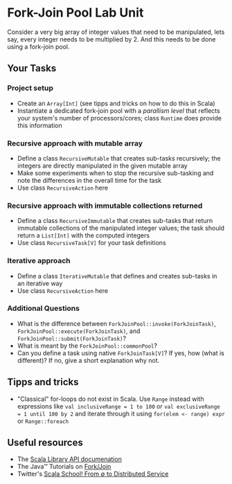 # Fork-Join Pool Lab Unit

Consider a very big array of integer values that need to be manipulated,
lets say, every integer needs to be multiplied by 2. And this needs to be done using a fork-join pool.

## Your Tasks

### Project setup

- Create an `Array[Int]` (see tipps and tricks on how to do this in Scala)
- Instantiate a dedicated fork-join pool with a *parallism level* that reflects your system's number of processors/cores; class `Runtime` does provide this information

### Recursive approach with mutable array

- Define a class `RecursiveMutable` that creates sub-tasks recursively; the integers are directly manipulated in the given mutable array
- Make some experiments when to stop the recursive sub-tasking and note the differences in the overall time for the task
- Use class `RecursiveAction` here

### Recursive approach with immutable collections returned

- Define a class `RecursiveImmutable` that creates sub-tasks that return immutable collections of the manipulated integer values; the task should return a `List[Int]` with the computed integers
- Use class `RecursiveTask[V]` for your task definitions

### Iterative approach

- Define a class `IterativeMutable` that defines and creates sub-tasks in an iterative way
- Use class `RecursiveAction` here


### Additional Questions

- What is the difference between `ForkJoinPool::invoke(ForkJoinTask)`, `ForkJoinPool::execute(ForkJoinTask)`, and `ForkJoinPool::submit(ForkJoinTask)`?
- What is meant by the `ForkJoinPool::commonPool`?
- Can you define a task using native `ForkJoinTask[V]`? If yes, how (what is different)? If no, give a short explanation why not.


## Tipps and tricks

- "Classical" for-loops do not exist in Scala. Use `Range` instead with expressions like `val inclusiveRange = 1 to 100` or `val exclusiveRange = 1 until 100 by 2` and iterate through it using `for(elem <- range) expr` or `Range::foreach`

## Useful resources

- The [Scala Library API documenation](https://www.scala-lang.org/api/2.13.6/)
- The Java™ Tutorials on [Fork/Join](https://docs.oracle.com/javase/tutorial/essential/concurrency/forkjoin.html)
- Twitter's [Scala School! From ∅ to Distributed Service](https://twitter.github.io/scala_school/)